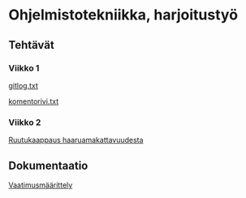 # Ohjelmistotekniikka, harjoitustyö
## Tehtävät
### Viikko 1
[gitlog.txt](https://github.com/altarchess/ot-harjoitustyo/blob/master/laskarit/viikko1/gitlog.txt)

[komentorivi.txt](https://github.com/altarchess/ot-harjoitustyo/blob/master/laskarit/viikko1/komentorivi.txt)

### Viikko 2
[Ruutukaappaus haaruamakattavuudesta](https://github.com/altarchess/ot-harjoitustyo/blob/master/laskarit/viikko2/Capture.PNG)

## Dokumentaatio
[Vaatimusmäärittely](https://github.com/altarchess/ot-harjoitustyo/blob/master/dokumentaatio/vaatimusmaarittely.md)
